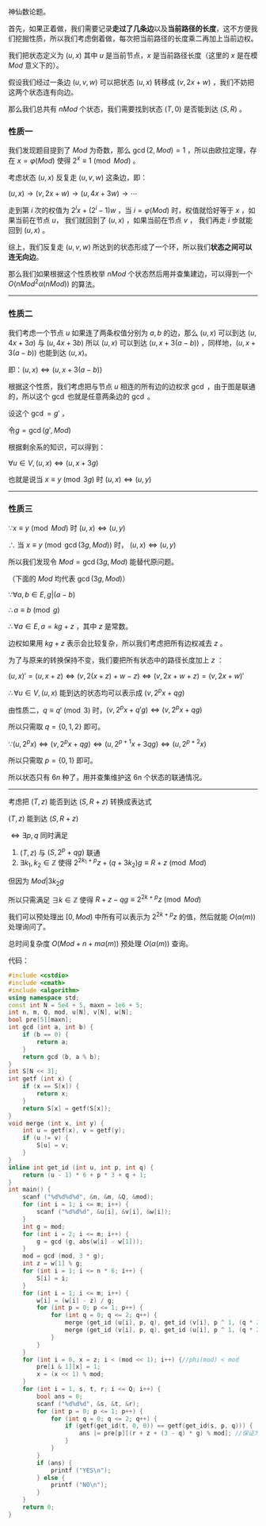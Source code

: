 神仙数论题。

首先，如果正着做，我们需要记录**走过了几条边**以及**当前路径的长度**，这不方便我们挖掘性质，所以我们考虑倒着做，每次把当前路径的长度乘二再加上当前边权。

我们把状态定义为 $(u, x)$ 其中 $u$ 是当前节点，$x$ 是当前路径长度（这里的 $x$ 是在模 $Mod$ 意义下的）。

假设我们经过一条边 $(u, v, w)$ 可以把状态 $(u, x)$ 转移成 $(v, 2x +w)$ ，我们不妨把这两个状态连有向边。

那么我们总共有 $nMod$ 个状态，我们需要找到状态 $(T, 0)$ 是否能到达 $(S, R)$ 。

### 性质一

我们发现题目提到了 $Mod$ 为奇数，那么 $\gcd(2, Mod) = 1$ ，所以由欧拉定理，存在 $x = \varphi(Mod)$ 使得 $2^x \equiv 1 \pmod {Mod}$ 。

考虑状态 $(u, x)$ 反复走 $(u, v, w)$ 这条边，即：

$(u, x) \rightarrow (v, 2x + w) \rightarrow (u, 4x + 3w) \rightarrow \cdots$

走到第 $i$ 次的权值为 $2^ix+(2^i - 1)w$ ，当 $i = \varphi(Mod)$ 时，权值就恰好等于 $x$ ，如果当前在节点 $u$， 我们就回到了 $(u, x)$ ，如果当前在节点 $v$ ， 我们再走 $i$ 步就能回到 $(u, x)$ 。

综上，我们反复走 $(u, v, w)$ 所达到的状态形成了一个环，所以我们**状态之间可以连无向边**。

那么我们如果根据这个性质枚举 $nMod$ 个状态然后用并查集建边，可以得到一个 $O(nMod^2\alpha(nMod))$ 的算法。

---

### 性质二

我们考虑一个节点 $u$ 如果连了两条权值分别为 $a, b$ 的边，那么 $(u, x)$ 可以到达 $(u, 4x+3a)$ 与 $(u, 4x+3b)$ 所以 $(u, x)$ 可以到达 $(u, x + 3(a-b))$ ，同样地，$(u, x + 3(a-b))$ 也能到达 $(u, x)$。

即：$(u, x) \Leftrightarrow (u, x + 3(a-b))$

根据这个性质，我们考虑把与节点 $u$ 相连的所有边的边权求 $\gcd$ ，由于图是联通的，所以这个 $\gcd$ 也就是任意两条边的 $\gcd$ 。

设这个 $\gcd = g'$ ，

令$g=\gcd(g',Mod)$

根据剩余系的知识，可以得到：

$\forall u \in V, (u, x) \Leftrightarrow (u, x+3g)$

也就是说当 $x \equiv y \pmod{3g}$ 时 $(u,x) \Leftrightarrow (u,y)$

---

### 性质三

$\because x \equiv y \pmod{Mod}$ 时 $(u,x) \Leftrightarrow (u,y)$

$\therefore$ 当 $x \equiv y \pmod{\gcd(3g,Mod)}$ 时， $(u,x) \Leftrightarrow (u,y)$

所以我们发现令 $Mod = \gcd (3g,Mod)$ 能替代原问题。

（下面的 $Mod$ 均代表 $\gcd (3g,Mod)$）

$\because \forall a,b \in E,g | (a-b)$

$\therefore a \equiv b \pmod g$

$\therefore \forall a \in E,a = kg + z$ ，其中 $z$ 是常数。

边权如果用 $kg + z$ 表示会比较复杂，所以我们考虑把所有边权减去 $z$ 。

为了与原来的转换保持不变，我们要把所有状态中的路径长度加上 $z$ ：

$(u,x)' = (u,x+z) \Leftrightarrow (v,2(x+z)+w-z) \Leftrightarrow (v,2x+w+z) =(v,2x+w)'$

$\therefore \forall u \in V, (u, x)$ 能到达的状态均可以表示成 $(v, 2^px+qg)$

由性质二，$q \equiv q' \pmod 3$ 时，$(v, 2^px+q'g)  \Leftrightarrow (v, 2^px+qg)$

所以只需取 $q = \{0, 1, 2\}$ 即可。

$\because (u,2^{p}x) \Leftrightarrow (v,2^px + qg) \Leftrightarrow (u,2^{p+1}x+3qg) \Leftrightarrow (u,2^{p+2}x)$

所以只需取 $p = \{0,1\}$ 即可。

所以状态只有 $6n$ 种了，用并查集维护这 $6n$ 个状态的联通情况。

---

考虑把 $(T,z)$ 能否到达 $(S,R+z)$ 转换成表达式

$(T,z)$ 能到达 $(S,R+z)$ 

$\Leftrightarrow \exists p, q$ 同时满足

1. $(T,z)$ 与 $(S,2^p+qg)$ 联通
2. $\exists k_1, k_2 \in \mathbb{Z}$ 使得 $2^{2k_1+p}z+(q+3k_2)g \equiv R+z\pmod{Mod}$

但因为 $Mod | 3k_2g$

所以只需满足 $\exists k \in \mathbb{Z}$ 使得 $R+z-qg \equiv 2^{2k+p}z\pmod{Mod}$

我们可以预处理出 $[0,Mod)$ 中所有可以表示为 $2^{2k+p}z$ 的值，然后就能 $O(\alpha(m))$ 处理询问了。

总时间复杂度 $O(Mod + n + m\alpha(m))$ 预处理 $O(\alpha(m))$ 查询。

代码：

```cpp
#include <cstdio>
#include <cmath>
#include <algorithm>
using namespace std;
const int N = 5e4 + 5, maxn = 1e6 + 5;
int n, m, Q, mod, u[N], v[N], w[N];
bool pre[5][maxn];
int gcd (int a, int b) {
	if (b == 0) {
		return a;
	}
	return gcd (b, a % b);
}
int S[N << 3];
int getf (int x) {
	if (x == S[x]) {
		return x;
	}
	return S[x] = getf(S[x]);
}
void merge (int x, int y) {
	int u = getf(x), v = getf(y);
	if (u != v) {
		S[u] = v;
	}
}
inline int get_id (int u, int p, int q) {
	return (u - 1) * 6 + p * 3 + q + 1;
}
int main() {
	scanf ("%d%d%d%d", &n, &m, &Q, &mod);
	for (int i = 1; i <= m; i++) {
		scanf ("%d%d%d", &u[i], &v[i], &w[i]);
	}
	int g = mod;
	for (int i = 2; i <= m; i++) {
		g = gcd (g, abs(w[i] - w[1]));
	}
	mod = gcd (mod, 3 * g);
	int z = w[1] % g;
	for (int i = 1; i <= n * 6; i++) {
		S[i] = i;
	}
	for (int i = 1; i <= m; i++) {
		w[i] = (w[i] - z) / g;
		for (int p = 0; p <= 1; p++) {
			for (int q = 0; q <= 2; q++) {
				merge (get_id (u[i], p, q), get_id (v[i], p ^ 1, (q * 2 + w[i]) % 3));
				merge (get_id (v[i], p, q), get_id (u[i], p ^ 1, (q * 2 + w[i]) % 3));
			}
		}
	}
	for (int i = 0, x = z; i < (mod << 1); i++) {//phi(mod) < mod
		pre[i & 1][x] = 1;
		x = (x << 1) % mod; 
	}
	for (int i = 1, s, t, r; i <= Q; i++) {
		bool ans = 0;
		scanf ("%d%d%d", &s, &t, &r);
		for (int p = 0; p <= 1; p++) {	
			for (int q = 0; q <= 2; q++) {
				if (getf(get_id(t, 0, 0)) == getf(get_id(s, p, q))) {
					ans |= pre[p][(r + z + (3 - q) * g) % mod];	//保证为正数 
				}
			}
		}
		if (ans) {
			printf ("YES\n");
		} else {
			printf ("NO\n");
		}
	}
	return 0;
}
```